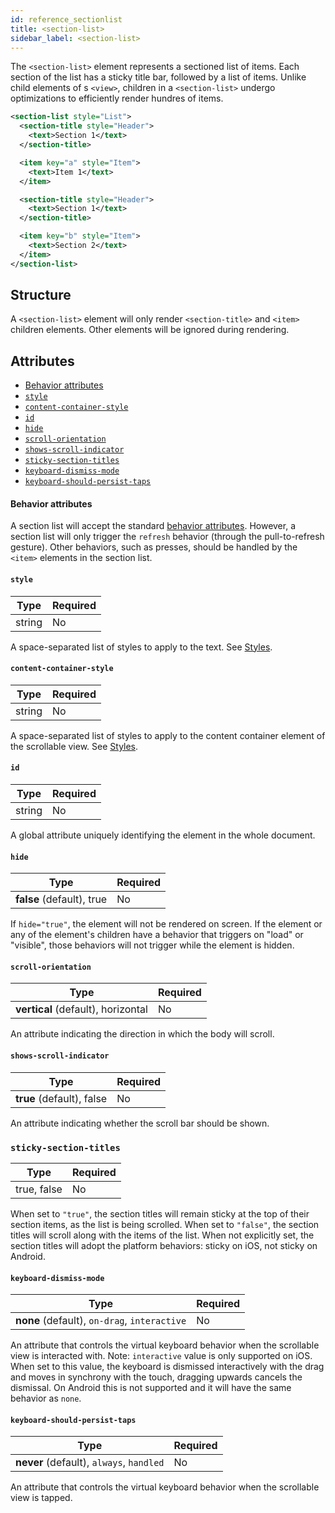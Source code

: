 ```yaml
---
id: reference_sectionlist
title: <section-list>
sidebar_label: <section-list>
---
```


The `<section-list>` element represents a sectioned list of items. Each section of the list has a sticky title bar, followed by a list of items. Unlike child elements of s `<view>`, children in a `<section-list>` undergo optimizations to efficiently render hundres of items.

```xml
<section-list style="List">
  <section-title style="Header">
    <text>Section 1</text>
  </section-title>

  <item key="a" style="Item">
    <text>Item 1</text>
  </item>

  <section-title style="Header">
    <text>Section 1</text>
  </section-title>

  <item key="b" style="Item">
    <text>Section 2</text>
  </item>
</section-list>
```

## Structure

A `<section-list>` element will only render `<section-title>` and `<item>` children elements. Other elements will be ignored during rendering.

## Attributes

- [Behavior attributes](#behavior-attributes)
- [`style`](#style)
- [`content-container-style`](#content-container-style)
- [`id`](#id)
- [`hide`](#hide)
- [`scroll-orientation`](#scroll-orientation)
- [`shows-scroll-indicator`](#shows-scroll-indicator)
- [`sticky-section-titles`](#sticky-section-titles)
- [`keyboard-dismiss-mode`](#keyboard-dismiss-mode)
- [`keyboard-should-persist-taps`](#keyboard-should-persist-taps)

#### Behavior attributes

A section list will accept the standard [behavior attributes](/docs/reference_behavior_attributes). However, a section list will only trigger the `refresh` behavior (through the pull-to-refresh gesture). Other behaviors, such as presses, should be handled by the `<item>` elements in the section list.

#### `style`

| Type   | Required |
| ------ | -------- |
| string | No       |

A space-separated list of styles to apply to the text. See [Styles](/docs/reference_style).

#### `content-container-style`

| Type   | Required |
| ------ | -------- |
| string | No       |

A space-separated list of styles to apply to the content container element of the scrollable view. See [Styles](/docs/reference_style).

#### `id`

| Type   | Required |
| ------ | -------- |
| string | No       |

A global attribute uniquely identifying the element in the whole document.

#### `hide`

| Type                      | Required |
| ------------------------- | -------- |
| **false** (default), true | No       |

If `hide="true"`, the element will not be rendered on screen. If the element or any of the element's children have a behavior that triggers on "load" or "visible", those behaviors will not trigger while the element is hidden.

#### `scroll-orientation`

| Type                               | Required |
| ---------------------------------- | -------- |
| **vertical** (default), horizontal | No       |

An attribute indicating the direction in which the body will scroll.

#### `shows-scroll-indicator`

| Type                      | Required |
| ------------------------- | -------- |
| **true** (default), false | No       |

An attribute indicating whether the scroll bar should be shown.

### `sticky-section-titles`

| Type        | Required |
| ----------- | -------- |
| true, false | No       |

When set to `"true"`, the section titles will remain sticky at the top of their section items, as the list is being scrolled. When set to `"false"`, the section titles will scroll along with the items of the list. When not explicitly set, the section titles will adopt the platform behaviors: sticky on iOS, not sticky on Android.

#### `keyboard-dismiss-mode`

| Type                                         | Required |
| -------------------------------------------- | -------- |
| **none** (default), `on-drag`, `interactive` | No       |

An attribute that controls the virtual keyboard behavior when the scrollable view is interacted with. Note: `interactive` value is only supported on iOS. When set to this value, the keyboard is dismissed interactively with the drag and moves in synchrony with the touch, dragging upwards cancels the dismissal. On Android this is not supported and it will have the same behavior as `none`.

#### `keyboard-should-persist-taps`

| Type                                     | Required |
| ---------------------------------------- | -------- |
| **never** (default), `always`, `handled` | No       |

An attribute that controls the virtual keyboard behavior when the scrollable view is tapped.
